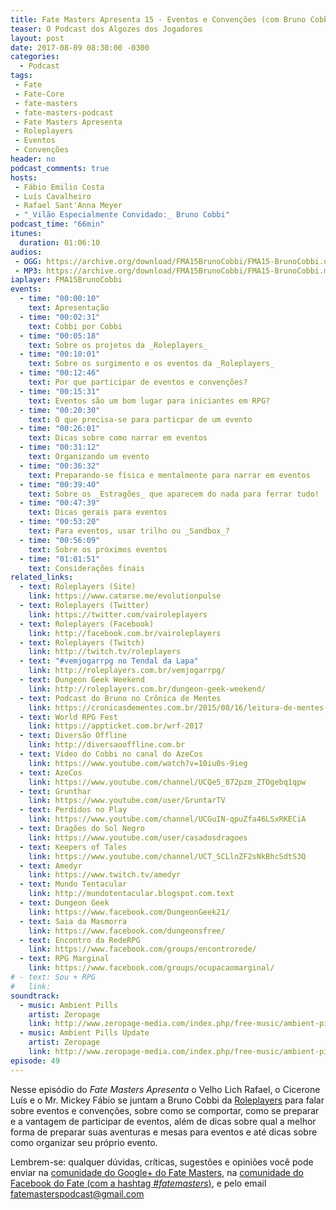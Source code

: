 ```yaml
---
title: Fate Masters Apresenta 15 - Eventos e Convenções (com Bruno Cobbi - Roleplayers)
teaser: O Podcast dos Algozes dos Jogadores
layout: post
date: 2017-08-09 08:30:00 -0300
categories:
  - Podcast
tags:
 - Fate
 - Fate-Core
 - fate-masters
 - fate-masters-podcast
 - Fate Masters Apresenta
 - Roleplayers
 - Eventos
 - Convenções
header: no
podcast_comments: true 
hosts:
 - Fábio Emilio Costa
 - Luís Cavalheiro
 - Rafael Sant'Anna Meyer
 - "_Vilão Especialmente Convidado:_ Bruno Cobbi"
podcast_time: "66min"
itunes:
  duration: 01:06:10
audios:
 - OGG: https://archive.org/download/FMA15BrunoCobbi/FMA15-BrunoCobbi.ogg
 - MP3: https://archive.org/download/FMA15BrunoCobbi/FMA15-BrunoCobbi.mp3
iaplayer: FMA15BrunoCobbi
events:
  - time: "00:00:10"
    text: Apresentação
  - time: "00:02:31"
    text: Cobbi por Cobbi
  - time: "00:05:18"
    text: Sobre os projetos da _Roleplayers_
  - time: "00:10:01"
    text: Sobre os surgimento e os eventos da _Roleplayers_
  - time: "00:12:46"
    text: Por que participar de eventos e convenções?
  - time: "00:15:31"
    text: Eventos são um bom lugar para iniciantes em RPG?
  - time: "00:20:30"
    text: O que precisa-se para particpar de um evento
  - time: "00:26:01"
    text: Dicas sobre como narrar em eventos
  - time: "00:31:12"
    text: Organizando um evento
  - time: "00:36:32"
    text: Preparando-se física e mentalmente para narrar em eventos
  - time: "00:39:40"
    text: Sobre os _Estragões_ que aparecem do nada para ferrar tudo!
  - time: "00:47:39"
    text: Dicas gerais para eventos
  - time: "00:53:20"
    text: Para eventos, usar trilho ou _Sandbox_?
  - time: "00:56:09"
    text: Sobre os próximos eventos
  - time: "01:01:51"
    text: Considerações finais
related_links:
  - text: Roleplayers (Site)
    link: https://www.catarse.me/evolutionpulse
  - text: Roleplayers (Twitter)
    link: https://twitter.com/vairoleplayers
  - text: Roleplayers (Facebook)
    link: http://facebook.com.br/vairoleplayers
  - text: Roleplayers (Twitch)
    link: http://twitch.tv/roleplayers
  - text: "#vemjogarrpg no Tendal da Lapa"
    link: http://roleplayers.com.br/vemjogarrpg/
  - text: Dungeon Geek Weekend
    link: http://roleplayers.com.br/dungeon-geek-weekend/ 
  - text: Podcast do Bruno no Crônica de Mentes
    link: https://cronicasdementes.com.br/2015/08/16/leitura-de-mentes-026-dicas-para-mestrar-para-veteranos/
  - text: World RPG Fest
    link: https://appticket.com.br/wrf-2017
  - text: Diversão Offline 
    link: http://diversaooffline.com.br
  - text: Vídeo do Cobbi no canal do AzeCos
    link: https://www.youtube.com/watch?v=10iu0s-9ieg
  - text: AzeCos
    link: https://www.youtube.com/channel/UCQe5_872pzm_ZTOgebq1qpw
  - text: Grunthar
    link: https://www.youtube.com/user/GruntarTV
  - text: Perdidos no Play
    link: https://www.youtube.com/channel/UCGuIN-qpuZfa46LSxRKECiA
  - text: Dragões do Sol Negro
    link: https://www.youtube.com/user/casadosdragoes
  - text: Keepers of Tales
    link: https://www.youtube.com/channel/UCT_SCLlnZF2sNkBhcSdtS3Q
  - text: Amedyr
    link: https://www.twitch.tv/amedyr
  - text: Mundo Tentacular 
    link: http://mundotentacular.blogspot.com.text
  - text: Dungeon Geek
    link: https://www.facebook.com/DungeonGeek21/
  - text: Saia da Masmorra
    link: https://www.facebook.com/dungeonsfree/
  - text: Encontro da RedeRPG
    link: https://www.facebook.com/groups/encontrorede/
  - text: RPG Marginal
    link: https://www.facebook.com/groups/ocupacaomarginal/
# - text: Sou + RPG
#   link: 
soundtrack:
  - music: Ambient Pills
    artist: Zeropage
    link: http://www.zeropage-media.com/index.php/free-music/ambient-pills
  - music: Ambient Pills Update
    artist: Zeropage
    link: http://www.zeropage-media.com/index.php/free-music/ambient-pills-update
episode: 49
---
```


Nesse episódio do _Fate Masters Apresenta_ o Velho Lich Rafael, o Cicerone Luís e o Mr. Mickey Fábio se juntam a Bruno Cobbi da [Roleplayers][roleplayers] para falar sobre eventos e convenções, sobre como se comportar, como se preparar e a vantagem de participar de eventos, além de dicas sobre qual a melhor forma de preparar suas aventuras e mesas para eventos e até dicas sobre como organizar seu próprio evento.

Lembrem-se: qualquer  dúvidas, críticas, sugestões  e opiniões você pode enviar na [comunidade do Google+ do Fate Masters][gplus], na [comunidade do Facebook do Fate (com a hashtag _#fatemasters_)][fb], e pelo email <fatemasterspodcast@gmail.com>


[gplus]: https://plus.google.com/communities/100913016060492249875
[fb]: https://www.facebook.com/groups/faterpgbrasil/
[spaces]: https://goo.gl/spaces/gFqsaUsaSJN1boHH9
[roleplayers]: http://www.roleplayers.com.br
